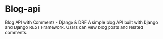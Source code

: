 # Blog-api
Blog API with Comments - Django &amp; DRF A simple blog API built with Django and Django REST Framework. Users can view blog posts and related comments.
